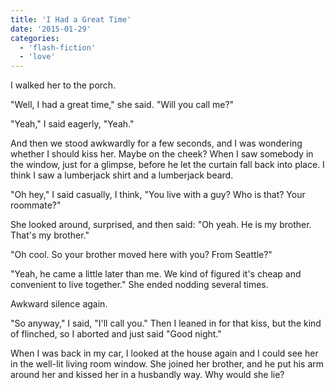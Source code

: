 ```yaml
---
title: 'I Had a Great Time'
date: '2015-01-29'
categories:
  - 'flash-fiction'
  - 'love'
---
```


I walked her to the porch.

<!-- truncate -->

"Well, I had a great time," she said. "Will you call me?"

"Yeah," I said eagerly, "Yeah."

And then we stood awkwardly for a few seconds, and I was wondering whether I
should kiss her. Maybe on the cheek? When I saw somebody in the window, just for
a glimpse, before he let the curtain fall back into place. I think I saw a
lumberjack shirt and a lumberjack beard.

"Oh hey," I said casually, I think, "You live with a guy? Who is that? Your
roommate?"

She looked around, surprised, and then said: "Oh yeah. He is my brother. That's
my brother."

"Oh cool. So your brother moved here with you? From Seattle?"

"Yeah, he came a little later than me. We kind of figured it's cheap and
convenient to live together." She ended nodding several times.

Awkward silence again.

"So anyway," I said, "I'll call you." Then I leaned in for that kiss, but the
kind of flinched, so I aborted and just said "Good night."

When I was back in my car, I looked at the house again and I could see her in
the well-lit living room window. She joined her brother, and he put his arm
around her and kissed her in a husbandly way. Why would she lie?
